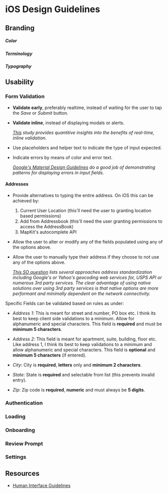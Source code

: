# iOS Design Guidelines

## Branding

##### Color
##### Terminology
##### Typography

## Usability

### Form Validation

- __Validate early__, preferably realtime, instead of waiting for the user to tap the *Save* or *Submit* button. 

- __Validate inline__, instead of displaying modals or alerts.  

   *[This](https://alistapart.com/article/inline-validation-in-web-forms) study provides quantitive insights into the benefits of real-time, inline validation.*  

- Use placeholders and helper text to indicate the type of input expected.

- Indicate errors by means of color and error text.   

   *[Google's Material Design Guidelines](https://material.io/guidelines/patterns/errors.html#errors-user-input-errors) do a good job of demonstrating patterns for displaying errors in input fields.* 

#### Addresses

- Provide alternatives to typing the entire address. On iOS this can be achieved by:

   1. Current User Location (this'll need the user to granting location based permissions)
   2. Add from Addressbook (this'll need the user granting permissions to access the AddressBook)
   3. MapKit's autocomplete API

- Allow the user to alter or modify any of the fields populated using any of the options above. 

- Allow the user to manually type their address if they choose to not use any of the options above.

   *[This SO question](https://stackoverflow.com/questions/134956/how-do-you-perform-address-validation) lists several approaches  address standardization including Google's or Yahoo's geocoding web services for, USPS API or numerous 3rd party services. The clear advantage of using native solutions over using 3rd party services is that native options are more performant and minimally dependent on the network connectivity.*

Specific Fields can be validated based on rules as under:

- *Address 1*: This is meant for street and number, PO box etc. I think its best to keep client side validations to a minimum. Allow for alphanumeric and special characters. This field is **required** and must be **minimum 5 characters**.  

- *Address 2*: This field is meant for apartment, suite, building, floor etc. Like address 1, I think its best to keep validations to a minimum and allow alphanumeric and special characters. This field is **optional** and **minimum 5 characters** (if entered).    

- *City*: City is **required**, **letters** only and **minimum 2 characters**. 

- *State*: State is **required** and selectable from list (this prevents invalid entry). 

- *Zip*: Zip code is **required**, **numeric** and must always be **5 digits**.


### Authentication

### Loading

### Onboarding

### Review Prompt

### Settings

## Resources

- [Human Interface Guidelines](https://developer.apple.com/ios/human-interface-guidelines/overview/themes/)
